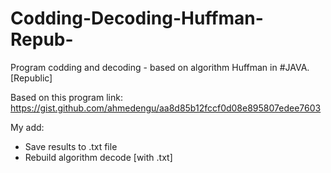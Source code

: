# Codding-Decoding-Huffman-Repub-
Program codding and decoding - based on algorithm Huffman in #JAVA. [Republic]

Based on this program   link: https://gist.github.com/ahmedengu/aa8d85b12fccf0d08e895807edee7603

My add: 
- Save results to .txt file
- Rebuild algorithm decode [with .txt]

